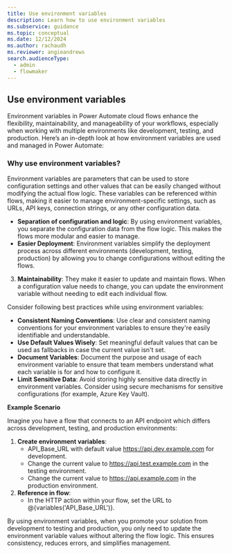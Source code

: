 ```yaml
---
title: Use environment variables
description: Learn how to use environment variables
ms.subservice: guidance
ms.topic: conceptual
ms.date: 12/12/2024
ms.author: rachaudh
ms.reviewer: angieandrews
search.audienceType: 
  - admin
  - flowmaker
---
```


## Use environment variables

Environment variables in Power Automate cloud flows enhance the flexibility, maintainability, and manageability of your workflows, especially when working with multiple environments like development, testing, and production. Here’s an in-depth look at how environment variables are used and managed in Power Automate:

### Why use environment variables?

Environment variables are parameters that can be used to store configuration settings and other values that can be easily changed without modifying the actual flow logic. These variables can be referenced within flows, making it easier to manage environment-specific settings, such as URLs, API keys, connection strings, or any other configuration data.

- **Separation of configuration and logic**: By using environment variables, you separate the configuration data from the flow logic. This makes the flows more modular and easier to manage.
- **Easier Deployment**: Environment variables simplify the deployment process across different environments (development, testing, production) by allowing you to change configurations without editing the flows.
3.  **Maintainability**: They make it easier to update and maintain flows. When a configuration value needs to change, you can update the environment variable without needing to edit each individual flow.

Consider following best practices while using environment variables:

- **Consistent Naming Conventions**: Use clear and consistent naming conventions for your environment variables to ensure they're easily identifiable and understandable.
- **Use Default Values Wisely**: Set meaningful default values that can be used as fallbacks in case the current value isn't set.
- **Document Variables**: Document the purpose and usage of each environment variable to ensure that team members understand what each variable is for and how to configure it.
- **Limit Sensitive Data**: Avoid storing highly sensitive data directly in environment variables. Consider using secure mechanisms for sensitive configurations (for example, Azure Key Vault).

**Example Scenario**

Imagine you have a flow that connects to an API endpoint which differs across development, testing, and production environments:

1.  **Create environment variables**:
    -   API_Base_URL with default value https://api.dev.example.com for development.
    -   Change the current value to https://api.test.example.com in the testing environment.
    -   Change the current value to https://api.example.com in the production environment.
2.  **Reference in flow**:
    -   In the HTTP action within your flow, set the URL to @{variables('API_Base_URL')}.

By using environment variables, when you promote your solution from development to testing and production, you only need to update the environment variable values without altering the flow logic. This ensures consistency, reduces errors, and simplifies management.